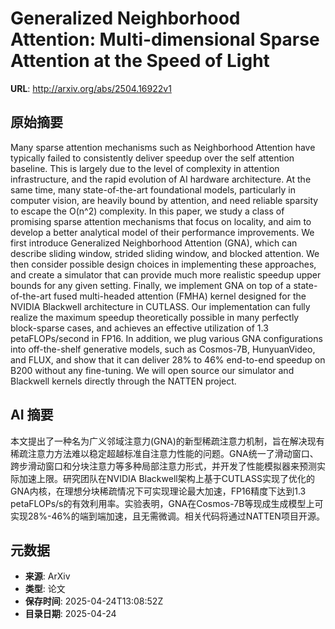 # Generalized Neighborhood Attention: Multi-dimensional Sparse Attention at the Speed of Light

**URL**: http://arxiv.org/abs/2504.16922v1

## 原始摘要

Many sparse attention mechanisms such as Neighborhood Attention have
typically failed to consistently deliver speedup over the self attention
baseline. This is largely due to the level of complexity in attention
infrastructure, and the rapid evolution of AI hardware architecture. At the
same time, many state-of-the-art foundational models, particularly in computer
vision, are heavily bound by attention, and need reliable sparsity to escape
the O(n^2) complexity. In this paper, we study a class of promising sparse
attention mechanisms that focus on locality, and aim to develop a better
analytical model of their performance improvements. We first introduce
Generalized Neighborhood Attention (GNA), which can describe sliding window,
strided sliding window, and blocked attention. We then consider possible design
choices in implementing these approaches, and create a simulator that can
provide much more realistic speedup upper bounds for any given setting.
Finally, we implement GNA on top of a state-of-the-art fused multi-headed
attention (FMHA) kernel designed for the NVIDIA Blackwell architecture in
CUTLASS. Our implementation can fully realize the maximum speedup theoretically
possible in many perfectly block-sparse cases, and achieves an effective
utilization of 1.3 petaFLOPs/second in FP16. In addition, we plug various GNA
configurations into off-the-shelf generative models, such as Cosmos-7B,
HunyuanVideo, and FLUX, and show that it can deliver 28% to 46% end-to-end
speedup on B200 without any fine-tuning. We will open source our simulator and
Blackwell kernels directly through the NATTEN project.


## AI 摘要

本文提出了一种名为广义邻域注意力(GNA)的新型稀疏注意力机制，旨在解决现有稀疏注意力方法难以稳定超越标准自注意力性能的问题。GNA统一了滑动窗口、跨步滑动窗口和分块注意力等多种局部注意力形式，并开发了性能模拟器来预测实际加速上限。研究团队在NVIDIA Blackwell架构上基于CUTLASS实现了优化的GNA内核，在理想分块稀疏情况下可实现理论最大加速，FP16精度下达到1.3 petaFLOPs/s的有效利用率。实验表明，GNA在Cosmos-7B等现成生成模型上可实现28%-46%的端到端加速，且无需微调。相关代码将通过NATTEN项目开源。

## 元数据

- **来源**: ArXiv
- **类型**: 论文
- **保存时间**: 2025-04-24T13:08:52Z
- **目录日期**: 2025-04-24
